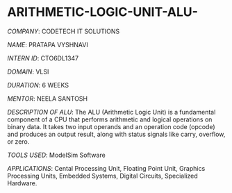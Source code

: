 # ARITHMETIC-LOGIC-UNIT-ALU-

*COMPANY*: CODETECH IT SOLUTIONS 

*NAME*: PRATAPA VYSHNAVI

*INTERN ID*: CTO6DL1347

*DOMAIN*: VLSI

*DURATION*: 6 WEEKS

*MENTOR*: NEELA SANTOSH

*DESCRIPTION OF ALU*: The ALU (Arithmetic Logic Unit) is a fundamental component of a CPU that performs arithmetic and logical operations on binary data. It takes two input operands and an operation code (opcode) and produces an output result, along with status signals like carry, overflow, or zero. 

*TOOLS USED*: ModelSim Software

*APPLICATIONS*: Cental Processing Unit, Floating Point Unit, Graphics Processing Units, Embedded Systems, Digital Circuits, Specialized Hardware.
